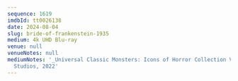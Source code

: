```yaml
---
sequence: 1619
imdbId: tt0026138
date: 2024-08-04
slug: bride-of-frankenstein-1935
medium: 4k UHD Blu-ray
venue: null
venueNotes: null
mediumNotes: '_Universal Classic Monsters: Icons of Horror Collection Vol. 2_, Universal
  Studios, 2022'
---
```


